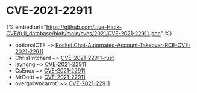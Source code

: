 # CVE-2021-22911
{% embed url="https://github.com/Live-Hack-CVE/full_database/blob/main/cves/2021/CVE-2021-22911.json" %}

* optionalCTF ~> [Rocket.Chat-Automated-Account-Takeover-RCE-CVE-2021-22911](https://www.alice-snow.ru/2021/database/cve-2021-22911/rocket.chat-automated-account-takeover-rce-cve-2021-22911-optionalctf)
* ChrisPritchard ~> [CVE-2021-22911-rust](https://www.alice-snow.ru/2021/database/cve-2021-22911/cve-2021-22911-rust-chrispritchard)
* jayngng ~> [CVE-2021-22911](https://www.alice-snow.ru/2021/database/cve-2021-22911/cve-2021-22911-jayngng)
* CsEnox ~> [CVE-2021-22911](https://www.alice-snow.ru/2021/database/cve-2021-22911/cve-2021-22911-csenox)
* MrDottt ~> [CVE-2021-22911](https://www.alice-snow.ru/2021/database/cve-2021-22911/cve-2021-22911-mrdottt)
* overgrowncarrot1 ~> [CVE-2021-22911](https://www.alice-snow.ru/2021/database/cve-2021-22911/cve-2021-22911-overgrowncarrot1)